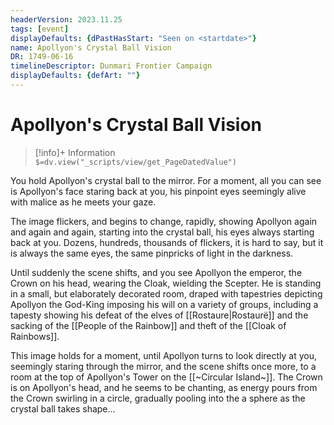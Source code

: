```yaml
---
headerVersion: 2023.11.25
tags: [event]
displayDefaults: {dPastHasStart: "Seen on <startdate>"}
name: Apollyon's Crystal Ball Vision
DR: 1749-06-16
timelineDescriptor: Dunmari Frontier Campaign
displayDefaults: {defArt: ""}
---
```

# Apollyon's Crystal Ball Vision
>[!info]+ Information  
> `$=dv.view("_scripts/view/get_PageDatedValue")`

You hold Apollyon's crystal ball to the mirror. For a moment, all you can see is Apollyon's face staring back at you, his pinpoint eyes seemingly alive with malice as he meets your gaze. 

The image flickers, and begins to change, rapidly, showing Apollyon again and again and again, starting into the crystal ball, his eyes always starting back at you. Dozens, hundreds, thousands of flickers, it is hard to say, but it is always the same eyes, the same pinpricks of light in the darkness.

Until suddenly the scene shifts, and you see Apollyon the emperor, the Crown on his head, wearing the Cloak, wielding the Scepter. He is standing in a small, but elaborately decorated room, draped with tapestries depicting Apollyon the God-King imposing his will on a variety of groups, including a tapesty showing his defeat of the elves of [[Rostaure|Rostaurë]] and the sacking of the [[People of the Rainbow]] and theft of the [[Cloak of Rainbows]]. 

This image holds for a moment, until Apollyon turns to look directly at you, seemingly staring through the mirror, and the scene shifts once more, to a room at the top of Apollyon's Tower on the [[~Circular Island~]]. The Crown is on Apollyon's head, and he seems to be chanting, as energy pours from the Crown swirling in a circle, gradually pooling into the a sphere as the crystal ball takes shape...